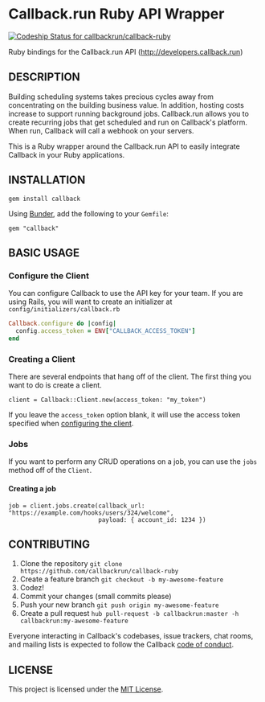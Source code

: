 Callback.run Ruby API Wrapper
=============================

[ ![Codeship Status for callbackrun/callback-ruby](https://app.codeship.com/projects/2c3b5c50-fd0e-0134-c7bc-22bf4c6edae4/status?branch=master)](https://app.codeship.com/projects/211937)

Ruby bindings for the Callback.run API (http://developers.callback.run)

## DESCRIPTION

Building scheduling systems takes precious cycles away from concentrating on the building business value. In addition, hosting costs increase to support running background jobs. Callback.run allows you to create recurring jobs that get scheduled and run on Callback's platform. When run, Callback will call a webhook on your servers.

This is a Ruby wrapper around the Callback.run API to easily integrate Callback in your Ruby applications.

## INSTALLATION

```
gem install callback
```

Using [Bunder](http://bundler.io/), add the following to your `Gemfile`:

```
gem "callback"
```

## BASIC USAGE

### Configure the Client

You can configure Callback to use the API key for your team. If you are using Rails, you will want to create an initializer at `config/initializers/callback.rb`

```ruby
Callback.configure do |config|
  config.access_token = ENV["CALLBACK_ACCESS_TOKEN"]
end
```

### Creating a Client

There are several endpoints that hang off of the client. The first thing you want to do is create a client.

```
client = Callback::Client.new(access_token: "my_token")
```

If you leave the `access_token` option blank, it will use the access token specified when [configuring the client](#configuring-the-client).

### Jobs

If you want to perform any CRUD operations on a job, you can use the `jobs` method off of the `Client`.

#### Creating a job

```
job = client.jobs.create(callback_url: "https://example.com/hooks/users/324/welcome",
                         payload: { account_id: 1234 })
```

## CONTRIBUTING

1. Clone the repository `git clone https://github.com/callbackrun/callback-ruby`
1. Create a feature branch `git checkout -b my-awesome-feature`
1. Codez!
1. Commit your changes (small commits please)
1. Push your new branch `git push origin my-awesome-feature`
1. Create a pull request `hub pull-request -b callbackrun:master -h callbackrun:my-awesome-feature`

Everyone interacting in Callback's codebases, issue trackers, chat rooms, and mailing lists is expected to follow the Callback [code of conduct](CODE_OF_CONDUCT.md).

## LICENSE

This project is licensed under the [MIT License](LICENSE.md).
